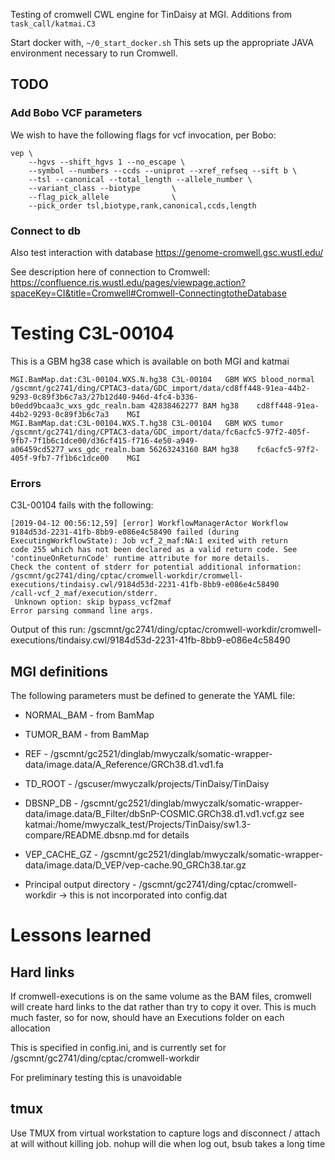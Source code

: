 
Testing of cromwell CWL engine for TinDaisy at MGI.  Additions from `task_call/katmai.C3`

Start docker with,
`~/0_start_docker.sh`
This sets up the appropriate JAVA environment necessary to run Cromwell.  

## TODO

### Add Bobo VCF parameters

We wish to have the following flags for vcf invocation, per Bobo:
```
vep \
    --hgvs --shift_hgvs 1 --no_escape \
    --symbol --numbers --ccds --uniprot --xref_refseq --sift b \
    --tsl --canonical --total_length --allele_number \
    --variant_class --biotype       \
    --flag_pick_allele              \
    --pick_order tsl,biotype,rank,canonical,ccds,length
```

### Connect to db
Also test interaction with database
https://genome-cromwell.gsc.wustl.edu/

See description here of connection to Cromwell:
https://confluence.ris.wustl.edu/pages/viewpage.action?spaceKey=CI&title=Cromwell#Cromwell-ConnectingtotheDatabase



# Testing C3L-00104

This is a GBM hg38 case which is available on both MGI and katmai

```
MGI.BamMap.dat:C3L-00104.WXS.N.hg38 C3L-00104   GBM WXS blood_normal    /gscmnt/gc2741/ding/CPTAC3-data/GDC_import/data/cd8ff448-91ea-44b2-9293-0c89f3b6c7a3/27b12d40-946d-4fc4-b336-b0edd9bcaa3c_wxs_gdc_realn.bam 42838462277 BAM hg38    cd8ff448-91ea-44b2-9293-0c89f3b6c7a3    MGI
MGI.BamMap.dat:C3L-00104.WXS.T.hg38 C3L-00104   GBM WXS tumor   /gscmnt/gc2741/ding/CPTAC3-data/GDC_import/data/fc6acfc5-97f2-405f-9fb7-7f1b6c1dce00/d36cf415-f716-4e50-a949-a06459cd5277_wxs_gdc_realn.bam 56263243160 BAM hg38    fc6acfc5-97f2-405f-9fb7-7f1b6c1dce00    MGI
```

### Errors

C3L-00104 fails with the following:
```
[2019-04-12 00:56:12,59] [error] WorkflowManagerActor Workflow 9184d53d-2231-41fb-8bb9-e086e4c58490 failed (during ExecutingWorkflowState): Job vcf_2_maf:NA:1 exited with return
code 255 which has not been declared as a valid return code. See 'continueOnReturnCode' runtime attribute for more details.
Check the content of stderr for potential additional information: /gscmnt/gc2741/ding/cptac/cromwell-workdir/cromwell-executions/tindaisy.cwl/9184d53d-2231-41fb-8bb9-e086e4c58490
/call-vcf_2_maf/execution/stderr.
 Unknown option: skip bypass_vcf2maf
Error parsing command line args.
```

Output of this run: /gscmnt/gc2741/ding/cptac/cromwell-workdir/cromwell-executions/tindaisy.cwl/9184d53d-2231-41fb-8bb9-e086e4c58490

## MGI definitions

The following parameters must be defined to generate the YAML file:

* NORMAL_BAM - from BamMap
* TUMOR_BAM  - from BamMap
* REF        - /gscmnt/gc2521/dinglab/mwyczalk/somatic-wrapper-data/image.data/A_Reference/GRCh38.d1.vd1.fa
* TD_ROOT    - /gscuser/mwyczalk/projects/TinDaisy/TinDaisy 
* DBSNP_DB   - /gscmnt/gc2521/dinglab/mwyczalk/somatic-wrapper-data/image.data/B_Filter/dbSnP-COSMIC.GRCh38.d1.vd1.vcf.gz
               see katmai:/home/mwyczalk_test/Projects/TinDaisy/sw1.3-compare/README.dbsnp.md for details
* VEP_CACHE_GZ - /gscmnt/gc2521/dinglab/mwyczalk/somatic-wrapper-data/image.data/D_VEP/vep-cache.90_GRCh38.tar.gz

* Principal output directory - /gscmnt/gc2741/ding/cptac/cromwell-workdir
    -> this is not incorporated into config.dat

# Lessons learned

## Hard links

If cromwell-executions is on the same volume as the BAM files, cromwell will create hard links to the dat rather than
try to copy it over.  This is much much faster, so for now, should have an Executions folder on each allocation

This is specified in config.ini, and is currently set for /gscmnt/gc2741/ding/cptac/cromwell-workdir

For preliminary testing this is unavoidable

## tmux

Use TMUX from virtual workstation to capture logs and disconnect / attach at will without killing
job.  nohup will die when log out, bsub takes a long time

